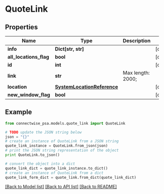 # QuoteLink


## Properties
Name | Type | Description | Notes
------------ | ------------- | ------------- | -------------
**info** | **Dict[str, str]** |  | [optional] 
**all_locations_flag** | **bool** |  | [optional] 
**id** | **int** |  | [optional] 
**link** | **str** |  Max length: 2000; | 
**location** | [**SystemLocationReference**](SystemLocationReference.md) |  | [optional] 
**new_window_flag** | **bool** |  | [optional] 

## Example

```python
from connectwise_psa.models.quote_link import QuoteLink

# TODO update the JSON string below
json = "{}"
# create an instance of QuoteLink from a JSON string
quote_link_instance = QuoteLink.from_json(json)
# print the JSON string representation of the object
print QuoteLink.to_json()

# convert the object into a dict
quote_link_dict = quote_link_instance.to_dict()
# create an instance of QuoteLink from a dict
quote_link_form_dict = quote_link.from_dict(quote_link_dict)
```
[[Back to Model list]](../README.md#documentation-for-models) [[Back to API list]](../README.md#documentation-for-api-endpoints) [[Back to README]](../README.md)


